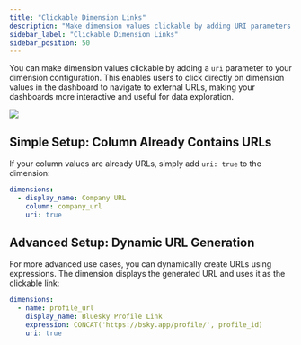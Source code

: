 ```yaml
---
title: "Clickable Dimension Links"
description: "Make dimension values clickable by adding URI parameters to create interactive links in your dashboards"
sidebar_label: "Clickable Dimension Links"
sidebar_position: 50
---
```


You can make dimension values clickable by adding a `uri` parameter to your dimension configuration. This enables users to click directly on dimension values in the dashboard to navigate to external URLs, making your dashboards more interactive and useful for data exploration.

<img src='/img/build/dashboard/clickable-dimension.png' class='rounded-gif' />
<br />

## Simple Setup: Column Already Contains URLs

If your column values are already URLs, simply add `uri: true` to the dimension:

```yaml
dimensions:
  - display_name: Company URL
    column: company_url
    uri: true 
```

## Advanced Setup: Dynamic URL Generation

For more advanced use cases, you can dynamically create URLs using expressions. The dimension displays the generated URL and uses it as the clickable link:

```yaml
dimensions:
  - name: profile_url
    display_name: Bluesky Profile Link
    expression: CONCAT('https://bsky.app/profile/', profile_id)
    uri: true
```